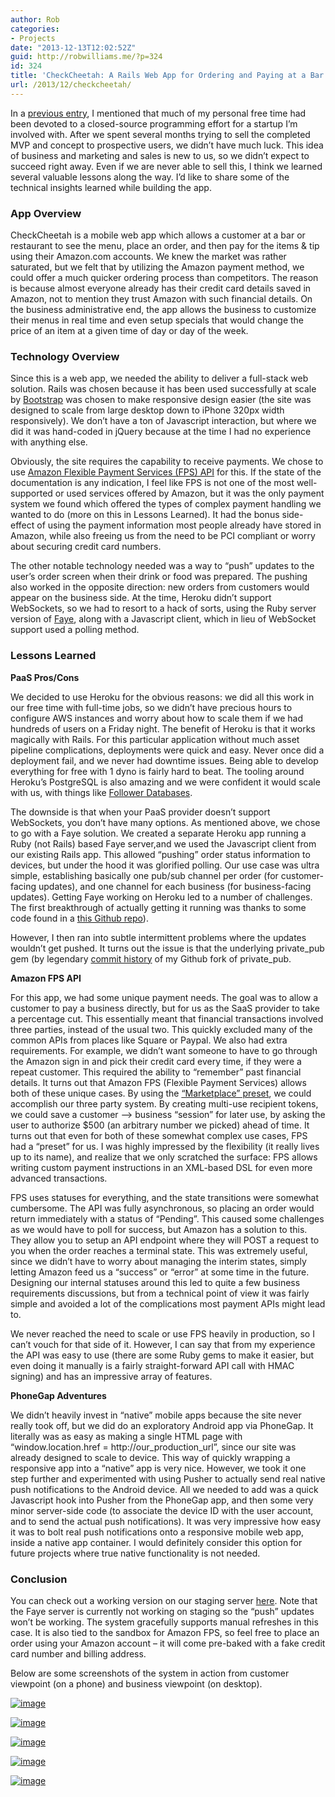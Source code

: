 ```yaml
---
author: Rob
categories:
- Projects
date: "2013-12-13T12:02:52Z"
guid: http://robwilliams.me/?p=324
id: 324
title: 'CheckCheetah: A Rails Web App for Ordering and Paying at a Bar'
url: /2013/12/checkcheetah/
---
```

In a [previous entry](/2013/09/update/ "Update"), I mentioned that much of my personal free time had been devoted to a closed-source programming effort for a startup I’m involved with. After we spent several months trying to sell the completed MVP and concept to prospective users, we didn’t have much luck. This idea of business and marketing and sales is new to us, so we didn’t expect to succeed right away. Even if we are never able to sell this, I think we learned several valuable lessons along the way. I’d like to share some of the technical insights learned while building the app.

### App Overview

CheckCheetah is a mobile web app which allows a customer at a bar or restaurant to see the menu, place an order, and then pay for the items & tip using their Amazon.com accounts. We knew the market was rather saturated, but we felt that by utilizing the Amazon payment method, we could offer a much quicker ordering process than competitors. The reason is because almost everyone already has their credit card details saved in Amazon, not to mention they trust Amazon with such financial details. On the business administrative end, the app allows the business to customize their menus in real time and even setup specials that would change the price of an item at a given time of day or day of the week.

### Technology Overview

Since this is a web app, we needed the ability to deliver a full-stack web solution. Rails was chosen because it has been used successfully at scale by [Bootstrap](http://getbootstrap.com/2.3.2/) was chosen to make responsive design easier (the site was designed to scale from large desktop down to iPhone 320px width responsively). We don’t have a ton of Javascript interaction, but where we did it was hand-coded in jQuery because at the time I had no experience with anything else.

Obviously, the site requires the capability to receive payments. We chose to use [Amazon Flexible Payment Services (FPS) API](https://aws.amazon.com/fps/) for this. If the state of the documentation is any indication, I feel like FPS is not one of the most well-supported or used services offered by Amazon, but it was the only payment system we found which offered the types of complex payment handling we wanted to do (more on this in Lessons Learned). It had the bonus side-effect of using the payment information most people already have stored in Amazon, while also freeing us from the need to be PCI compliant or worry about securing credit card numbers.

The other notable technology needed was a way to “push” updates to the user’s order screen when their drink or food was prepared. The pushing also worked in the opposite direction: new orders from customers would appear on the business side. At the time, Heroku didn’t support WebSockets, so we had to resort to a hack of sorts, using the Ruby server version of [Faye](http://faye.jcoglan.com/), along with a Javascript client, which in lieu of WebSocket support used a polling method.

### Lessons Learned

**PaaS Pros/Cons**

We decided to use Heroku for the obvious reasons: we did all this work in our free time with full-time jobs, so we didn’t have precious hours to configure AWS instances and worry about how to scale them if we had hundreds of users on a Friday night. The benefit of Heroku is that it works magically with Rails. For this particular application without much asset pipeline complications, deployments were quick and easy. Never once did a deployment fail, and we never had downtime issues. Being able to develop everything for free with 1 dyno is fairly hard to beat. The tooling around Heroku’s PostgreSQL is also amazing and we were confident it would scale with us, with things like [Follower Databases](https://devcenter.heroku.com/articles/heroku-postgres-follower-databases).

The downside is that when your PaaS provider doesn’t support WebSockets, you don’t have many options. As mentioned above, we chose to go with a Faye solution. We created a separate Heroku app running a Ruby (not Rails) based Faye server,and we used the Javascript client from our existing Rails app. This allowed “pushing” order status information to devices, but under the hood it was glorified polling. Our use case was ultra simple, establishing basically one pub/sub channel per order (for customer-facing updates), and one channel for each business (for business-facing updates). Getting Faye working on Heroku led to a number of challenges. The first breakthrough of actually getting it running was thanks to some code found in a [this Github repo](https://github.com/Hareramrai/fayeserver)).

However, I then ran into subtle intermittent problems where the updates wouldn’t get pushed. It turns out the issue is that the underlying private_pub gem (by legendary [commit history](https://github.com/robwil/private_pub/commits/master) of my Github fork of private_pub.

**Amazon FPS API**

For this app, we had some unique payment needs. The goal was to allow a customer to pay a business directly, but for us as the SaaS provider to take a percentage cut. This essentially meant that financial transactions involved three parties, instead of the usual two. This quickly excluded many of the common APIs from places like Square or Paypal. We also had extra requirements. For example, we didn’t want someone to have to go through the Amazon sign in and pick their credit card every time, if they were a repeat customer. This required the ability to “remember” past financial details. It turns out that Amazon FPS (Flexible Payment Services) allows both of these unique cases. By using the [“Marketplace” preset](https://amazonpayments.s3.amazonaws.com/FPS_ASP_Guides/FPS_Marketplace_Quick_Start.pdf), we could accomplish our three party system. By creating multi-use recipient tokens, we could save a customer –> business “session” for later use, by asking the user to authorize $500 (an arbitrary number we picked) ahead of time. It turns out that even for both of these somewhat complex use cases, FPS had a “preset” for us. I was highly impressed by the flexibility (it really lives up to its name), and realize that we only scratched the surface: FPS allows writing custom payment instructions in an XML-based DSL for even more advanced transactions.

FPS uses statuses for everything, and the state transitions were somewhat cumbersome. The API was fully asynchronous, so placing an order would return immediately with a status of “Pending”. This caused some challenges as we would have to poll for success, but Amazon has a solution to this. They allow you to setup an API endpoint where they will POST a request to you when the order reaches a terminal state. This was extremely useful, since we didn’t have to worry about managing the interim states, simply letting Amazon feed us a “success” or “error” at some time in the future. Designing our internal statuses around this led to quite a few business requirements discussions, but from a technical point of view it was fairly simple and avoided a lot of the complications most payment APIs might lead to.

We never reached the need to scale or use FPS heavily in production, so I can’t vouch for that side of it. However, I can say that from my experience the API was easy to use (there are some Ruby gems to make it easier, but even doing it manually is a fairly straight-forward API call with HMAC signing) and has an impressive array of features.

**PhoneGap Adventures**

We didn’t heavily invest in “native” mobile apps because the site never really took off, but we did do an exploratory Android app via PhoneGap. It literally was as easy as making a single HTML page with “window.location.href = http://our\_production\_url”, since our site was already designed to scale to device. This way of quickly wrapping a responsive app into a “native” app is very nice. However, we took it one step further and experimented with using Pusher to actually send real native push notifications to the Android device. All we needed to add was a quick Javascript hook into Pusher from the PhoneGap app, and then some very minor server-side code (to associate the device ID with the user account, and to send the actual push notifications). It was very impressive how easy it was to bolt real push notifications onto a responsive mobile web app, inside a native app container. I would definitely consider this option for future projects where true native functionality is not needed.

### Conclusion

You can check out a working version on our staging server [here](https://limitless-garden-3809.herokuapp.com). Note that the Faye server is currently not working on staging so the “push” updates won’t be working. The system gracefully supports manual refreshes in this case. It is also tied to the sandbox for Amazon FPS, so feel free to place an order using your Amazon account – it will come pre-baked with a fake credit card number and billing address.

Below are some screenshots of the system in action from customer viewpoint (on a phone) and business viewpoint (on desktop).

[![image](/wp-content/uploads/2013/12/Screen-Shot-2014-02-01-at-15.01.03.png)](/wp-content/uploads/2013/12/Screen-Shot-2014-02-01-at-15.01.03.png)

[![image](/wp-content/uploads/2013/12/Screen-Shot-2014-02-01-at-15.01.15.png)](/wp-content/uploads/2013/12/Screen-Shot-2014-02-01-at-15.01.15.png)

[![image](/wp-content/uploads/2013/12/Screen-Shot-2014-02-01-at-15.01.34.png)](/wp-content/uploads/2013/12/Screen-Shot-2014-02-01-at-15.01.34.png)

[![image](/wp-content/uploads/2013/12/Screen-Shot-2014-02-01-at-15.02.07.png)](/wp-content/uploads/2013/12/Screen-Shot-2014-02-01-at-15.02.07.png)

[![image](/wp-content/uploads/2013/12/Screen-Shot-2014-02-01-at-15.36.57.png)](/wp-content/uploads/2013/12/Screen-Shot-2014-02-01-at-15.36.57.png)
